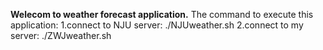**Welecom to weather forecast application.**
The command to execute this application:
1.connect to NJU server: ./NJUweather.sh
2.connect to my server: ./ZWJweather.sh

